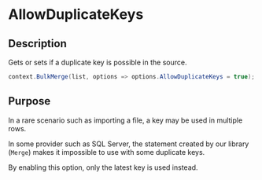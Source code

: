 # AllowDuplicateKeys

## Description

Gets or sets if a duplicate key is possible in the source.


```csharp
context.BulkMerge(list, options => options.AllowDuplicateKeys = true);
```

## Purpose
In a rare scenario such as importing a file, a key may be used in multiple rows.

In some provider such as SQL Server, the statement created by our library (`Merge`) makes it impossible to use with some duplicate keys.

By enabling this option, only the latest key is used instead.


